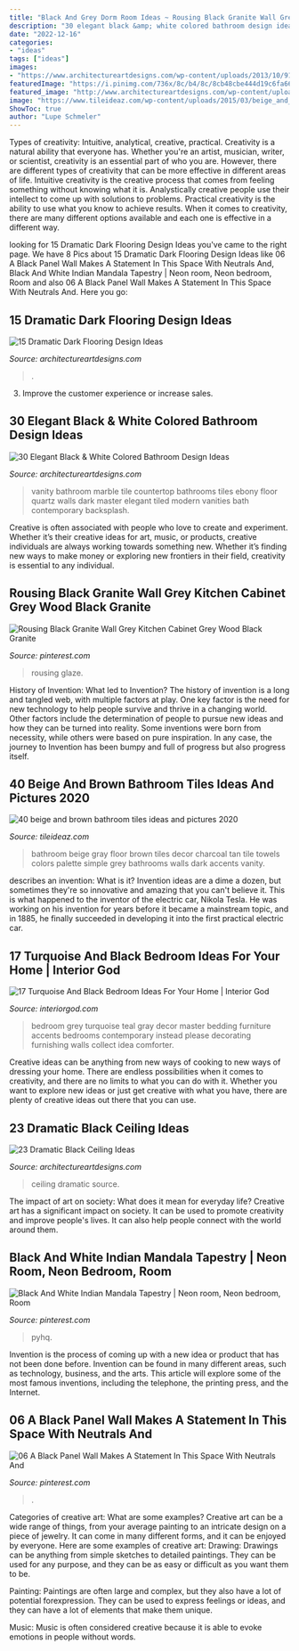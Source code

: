 ```yaml
---
title: "Black And Grey Dorm Room Ideas ~ Rousing Black Granite Wall Grey Kitchen Cabinet Grey Wood Black Granite"
description: "30 elegant black &amp; white colored bathroom design ideas"
date: "2022-12-16"
categories:
- "ideas"
tags: ["ideas"]
images:
- "https://www.architectureartdesigns.com/wp-content/uploads/2013/10/911.jpg"
featuredImage: "https://i.pinimg.com/736x/8c/b4/8c/8cb48cbe444d19c6fa66eec7bb622997.jpg"
featured_image: "http://www.architectureartdesigns.com/wp-content/uploads/2013/11/1318.jpg"
image: "https://www.tileideaz.com/wp-content/uploads/2015/03/beige_and_brown_bathroom_tiles_9.jpg"
ShowToc: true
author: "Lupe Schmeler"
---
```



Types of creativity: Intuitive, analytical, creative, practical.
Creativity is a natural ability that everyone has. Whether you're an artist, musician, writer, or scientist, creativity is an essential part of who you are. However, there are different types of creativity that can be more effective in different areas of life. Intuitive creativity is the creative process that comes from feeling something without knowing what it is. Analystically creative people use their intellect to come up with solutions to problems. Practical creativity is the ability to use what you know to achieve results. When it comes to creativity, there are many different options available and each one is effective in a different way.

	

		
looking for 15 Dramatic Dark Flooring Design Ideas you've came to the right page. We have 8 Pics about 15 Dramatic Dark Flooring Design Ideas like 06 A Black Panel Wall Makes A Statement In This Space With Neutrals And, Black And White Indian Mandala Tapestry | Neon room, Neon bedroom, Room and also 06 A Black Panel Wall Makes A Statement In This Space With Neutrals And. Here you go:
		
    
## 15 Dramatic Dark Flooring Design Ideas

<img loading=lazy src="https://www.architectureartdesigns.com/wp-content/uploads/2015/03/141-1024x682.jpg" onerror="this.onerror=null;this.src='https://tse1.mm.bing.net/th?id=OIP.utPgSFx_97c3IAFpYt37SgHaE7&amp;pid=15.1';" alt="15 Dramatic Dark Flooring Design Ideas">

_Source: architectureartdesigns.com_

>. 

	

3. Improve the customer experience or increase sales.

    
## 30 Elegant Black &amp; White Colored Bathroom Design Ideas

<img loading=lazy src="https://www.architectureartdesigns.com/wp-content/uploads/2013/10/911.jpg" onerror="this.onerror=null;this.src='https://tse3.mm.bing.net/th?id=OIP.40RA_QIYozuly9Z2tq96dwAAAA&amp;pid=15.1';" alt="30 Elegant Black &amp; White Colored Bathroom Design Ideas">

_Source: architectureartdesigns.com_

>vanity bathroom marble tile countertop bathrooms tiles ebony floor quartz walls dark master elegant tiled modern vanities bath contemporary backsplash. 

	

Creative is often associated with people who love to create and experiment. Whether it’s their creative ideas for art, music, or products, creative individuals are always working towards something new. Whether it’s finding new ways to make money or exploring new frontiers in their field, creativity is essential to any individual.

    
## Rousing Black Granite Wall Grey Kitchen Cabinet Grey Wood Black Granite

<img loading=lazy src="https://i.pinimg.com/736x/43/e9/fc/43e9fc769f23579c4d6acc1b01f9536a.jpg" onerror="this.onerror=null;this.src='https://tse4.mm.bing.net/th?id=OIP.0vcVJrXuCdXgdTQCis-brwHaFj&amp;pid=15.1';" alt="Rousing Black Granite Wall Grey Kitchen Cabinet Grey Wood Black Granite">

_Source: pinterest.com_

>rousing glaze. 

	

History of Invention: What led to Invention?
The history of invention is a long and tangled web, with multiple factors at play. One key factor is the need for new technology to help people survive and thrive in a changing world. Other factors include the determination of people to pursue new ideas and how they can be turned into reality. Some inventions were born from necessity, while others were based on pure inspiration. In any case, the journey to Invention has been bumpy and full of progress but also progress itself.

    
## 40 Beige And Brown Bathroom Tiles Ideas And Pictures 2020

<img loading=lazy src="https://www.tileideaz.com/wp-content/uploads/2015/03/beige_and_brown_bathroom_tiles_9.jpg" onerror="this.onerror=null;this.src='https://tse2.mm.bing.net/th?id=OIP.h8DkZCdqv23dvKK42iVW6wHaJ2&amp;pid=15.1';" alt="40 beige and brown bathroom tiles ideas and pictures 2020">

_Source: tileideaz.com_

>bathroom beige gray floor brown tiles decor charcoal tan tile towels colors palette simple grey bathrooms walls dark accents vanity. 

	

describes an invention: What is it?
Invention ideas are a dime a dozen, but sometimes they're so innovative and amazing that you can't believe it. This is what happened to the inventor of the electric car, Nikola Tesla. He was working on his invention for years before it became a mainstream topic, and in 1885, he finally succeeded in developing it into the first practical electric car.

    
## 17 Turquoise And Black Bedroom Ideas For Your Home | Interior God

<img loading=lazy src="http://interiorgod.com/wp-content/uploads/2016/11/cool-turquoise-black-bedroom-ideas.jpg" onerror="this.onerror=null;this.src='https://tse3.mm.bing.net/th?id=OIP.ujNnCc_xa0Xpmjjn0rzVYQHaJ3&amp;pid=15.1';" alt="17 Turquoise And Black Bedroom Ideas For Your Home | Interior God">

_Source: interiorgod.com_

>bedroom grey turquoise teal gray decor master bedding furniture accents bedrooms contemporary instead please decorating furnishing walls collect idea comforter. 

	

Creative ideas can be anything from new ways of cooking to new ways of dressing your home. There are endless possibilities when it comes to creativity, and there are no limits to what you can do with it. Whether you want to explore new ideas or just get creative with what you have, there are plenty of creative ideas out there that you can use.

    
## 23 Dramatic Black Ceiling Ideas

<img loading=lazy src="http://www.architectureartdesigns.com/wp-content/uploads/2013/11/1318.jpg" onerror="this.onerror=null;this.src='https://tse4.mm.bing.net/th?id=OIP.EJqR0-B2mHZl89B37q2nugHaKH&amp;pid=15.1';" alt="23 Dramatic Black Ceiling Ideas">

_Source: architectureartdesigns.com_

>ceiling dramatic source. 

	

The impact of art on society: What does it mean for everyday life?
Creative art has a significant impact on society. It can be used to promote creativity and improve people's lives. It can also help people connect with the world around them.

    
## Black And White Indian Mandala Tapestry | Neon Room, Neon Bedroom, Room

<img loading=lazy src="https://i.pinimg.com/736x/c3/0f/6d/c30f6dc0579a7408587ea9eab79634ef.jpg" onerror="this.onerror=null;this.src='https://tse4.mm.bing.net/th?id=OIP.GekpwRU6MCM5OrNgoNn3_gHaJ3&amp;pid=15.1';" alt="Black And White Indian Mandala Tapestry | Neon room, Neon bedroom, Room">

_Source: pinterest.com_

>pyhq. 

	

Invention is the process of coming up with a new idea or product that has not been done before. Invention can be found in many different areas, such as technology, business, and the arts. This article will explore some of the most famous inventions, including the telephone, the printing press, and the Internet.

    
## 06 A Black Panel Wall Makes A Statement In This Space With Neutrals And

<img loading=lazy src="https://i.pinimg.com/736x/8c/b4/8c/8cb48cbe444d19c6fa66eec7bb622997.jpg" onerror="this.onerror=null;this.src='https://tse2.mm.bing.net/th?id=OIP.TSfif5sLXo-NUFYCsNL-WQHaLH&amp;pid=15.1';" alt="06 A Black Panel Wall Makes A Statement In This Space With Neutrals And">

_Source: pinterest.com_

>. 

	

Categories of creative art: What are some examples?
Creative art can be a wide range of things, from your average painting to an intricate design on a piece of jewelry. It can come in many different forms, and it can be enjoyed by everyone. Here are some examples of creative art:
Drawing: Drawings can be anything from simple sketches to detailed paintings. They can be used for any purpose, and they can be as easy or difficult as you want them to be.

Painting: Paintings are often large and complex, but they also have a lot of potential forexpression. They can be used to express feelings or ideas, and they can have a lot of elements that make them unique.

Music: Music is often considered creative because it is able to evoke emotions in people without words.

